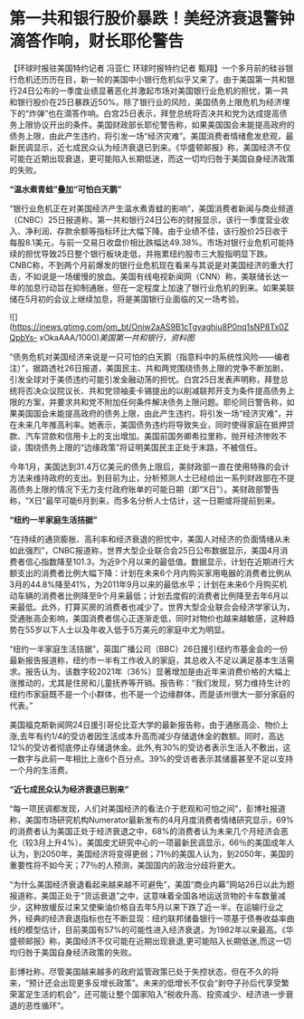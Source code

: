 # 第一共和银行股价暴跌！美经济衰退警钟滴答作响，财长耶伦警告

【环球时报驻美国特约记者 冯亚仁 环球时报特约记者
甄翔】一个多月前的硅谷银行危机还历历在目，新一轮的美国中小银行危机似乎又来了。由于美国第一共和银行24日公布的一季度业绩显著恶化并激起市场对美国银行业危机的担忧，第一共和银行股价在25日暴跌近50%。除了银行业的风险，美国债务上限危机为经济埋下的“炸弹”也在滴答作响。白宫25日表示，拜登总统将否决共和党为达成提高债务上限协议开出的条件。美国财政部长耶伦警告称，如果美国国会未能提高政府的债务上限，由此产生违约，将引发一场“经济灾难”。美国消费者情绪愈发悲观，最新民调显示，近七成民众认为经济衰退已到来。《华盛顿邮报》称，美国经济不仅可能在近期出现衰退，更可能陷入长期低迷，而这一切均归咎于美国自身经济政策的失败。

**“温水煮青蛙”叠加“可怕白天鹅”**

“银行业危机正在对美国经济产生温水煮青蛙的影响”，美国消费者新闻与商业频道（CNBC）25日报道称，第一共和银行24日公布的财报显示，该行一季度营业收入、净利润、存款余额等指标环比大幅下降。由于业绩不佳，该行股价25日收于每股8.1美元，与前一交易日收盘价相比跌幅达49.38%。市场对银行业危机可能持续的担忧导致25日整个银行板块走低，并拖累纽约股市三大股指明显下跌。CNBC称，不到两个月前爆发的银行业危机现在看来与其说是对美国经济的重大打击，不如说是一场缓慢的放血。美国有线电视新闻网（CNN）称，美联储长达一年的加息行动旨在抑制通胀，但在一定程度上加速了银行业危机的到来。如果美联储在5月初的会议上继续加息，将是美国银行业面临的又一场考验。

![](https://inews.gtimg.com/om_bt/Oniw2aAS9B1cTgyaghju8P0nq1sNP8Tx0ZQpbYs-
xOkaAAA/1000)_美国第一共和银行，资料图_

“债务危机对美国经济来说是一只可怕的白天鹅（指意料中的系统性风险——编者注）”，据路透社26日报道，美国民主、共和两党围绕债务上限的党争不断加剧，引发全球对于美债违约可能引发金融动荡的担忧。白宫25日发表声明称，拜登总统将否决众议院议长、共和党领袖麦卡锡提出的以削减联邦开支为条件提高债务上限的方案，并要求共和党不附加任何条件解决债务上限问题。耶伦同日警告称，如果美国国会未能提高政府的债务上限，由此产生违约，将引发一场“经济灾难”，并在未来几年推高利率。她表示，美国债务违约将导致失业，同时使得家庭在抵押贷款、汽车贷款和信用卡上的支出增加。美国前国务卿希拉里称，抛开经济惨败不谈，围绕债务上限的“边缘政策”将证明美国民主正处于末路，不被信任。

今年1月，美国达到31.4万亿美元的债务上限后，美财政部一直在使用特殊的会计方法来维持政府的支出。到目前为止，分析预测人士已经给出一系列财政部在不提高债务上限的情况下无力支付政府账单的可能日期（即“X日”）。美财政部警告称，“X日”最早可能6月到来，而多名分析人士估计，这一日期或将提前到来。

**“纽约一半家庭生活拮据”**

“在持续的通货膨胀、高利率和经济衰退的担忧中，美国人对经济的负面情绪从未如此强烈”，CNBC报道称，世界大型企业联合会25日公布数据显示，美国4月消费者信心指数降至101.3，为近9个月以来的最低值。数据显示，计划在近期进行大额支出的消费者比例大幅下降：计划在未来6个月内购买家用电器的消费者比例从3月的44.8%降至41%，为2011年9月以来的最低水平；计划在未来6个月购买机动车辆的消费者比例降至9个月来最低；计划去度假的消费者比例降至去年6月以来最低。此外，打算买房的消费者也减少了。世界大型企业联合会经济学家认为，受通胀高企影响，美国消费者信心正逐渐走低，同时对物价也越来越敏感，这种趋势在55岁以下人士以及年收入低于5万美元的家庭中尤为明显。

“纽约一半家庭生活拮据”，英国广播公司（BBC）26日援引纽约市基金会的一份最新报告报道称，纽约市一半有工作收入的家庭，其总收入不足以满足基本生活需求。报告认为，该数字较2021年（36%）显著增加是由近年来消费价格的大幅上涨推动的，尤其是住房和儿童抚养等开销。报告称：“我们发现，努力维持生计的纽约市家庭既不是一个小群体，也不是一个边缘群体，而是该州很大一部分家庭的代表。”

美国福克斯新闻网24日援引哥伦比亚大学的最新报告称，由于通胀高企、物价上涨,去年有约1/4的受访者因生活成本升高而减少存储退休金的数额。同时，高达12%的受访者彻底停止存储退休金。此外,有30%的受访者表示生活入不敷出，这一数字与此前一年相比上涨6个百分点。39%的受访者表示其储蓄甚至不足以支持一个月的生活费。

**“近七成民众认为经济衰退已到来”**

“每一项民调都发现，人们对美国经济的看法介于悲观和可怕之间”，彭博社报道称，美国市场研究机构Numerator最新发布的4月月度消费者情绪研究显示，69%的消费者认为美国正处于经济衰退之中，68%的消费者认为未来几个月经济会恶化（较3月上升4%）。美国皮尤研究中心的一项最新民调显示，66％的美国成年人认为，到2050年，美国经济将变得更弱；71％的美国人认为，到2050年，美国的重要性将不如今天；77％的人预测，美国国内的政治分歧将更大。

“为什么美国经济衰退看起来越来越不可避免”，美国“商业内幕”网站26日以此为题报道称，美国正处于“货运衰退”之中，这意味着全国各地运送货物的卡车数量减少，这种放缓反过来又使柴油价格自去年5月以来下跌了近一半。在运输行业之外，经典的经济衰退指标也在不断显现：纽约联邦储备银行一项基于债券收益率曲线的模型估计，目前美国有57%的可能性进入经济衰退，为1982年以来最高。《华盛顿邮报》称，美国经济不仅可能在近期出现衰退,更可能陷入长期低迷,而这一切均归咎于美国自身经济政策的失败。

彭博社称，尽管美国越来越多的政府监管政策已处于失控状态，但在不久的将来，“预计还会出现更多反增长政策”。未来的低增长不仅会“剥夺子孙后代享受繁荣富足生活的机会”，还可能让整个国家陷入“税收升高、投资减少、经济进一步衰退的恶性循环”。

